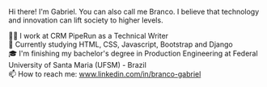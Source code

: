 Hi there! I'm Gabriel. You can also call me Branco. I believe that technology and innovation can lift society to higher levels.<br>

👨‍💻 I work at CRM PipeRun as a Technical Writer <br>
🌱 Currently studying HTML, CSS, Javascript, Bootstrap and Django<br>
🎓 I'm finishing my bachelor's degree in Production Engineering at Federal University of Santa Maria (UFSM) - Brazil<br>
📫 How to reach me: www.linkedin.com/in/branco-gabriel<br>
